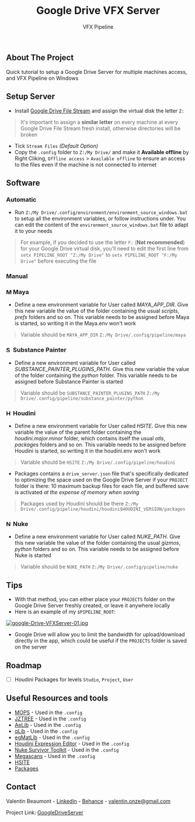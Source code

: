 <div id="top"></div>
<!-- PROJECT LOGO -->
<br />
<div align="center">
  <h1 align="center">Google Drive VFX Server</h3>
  <p align="center">
    VFX Pipeline
    <br />
    <br />
    <br />

</div>

<!-- ABOUT THE PROJECT -->
## About The Project
Quick tutorial to setup a Google Drive Server for multiple machines access, and VFX Pipeline on Windows

<!-- SETUP SERVER -->
## Setup Server
- Install [Google Drive File Stream](https://dl.google.com/drive-file-stream/GoogleDriveSetup.exe) and assign the virtual disk the letter `Z:`
> It's important to assign a **similar letter** on every machine at every Google Drive File Stream fresh install, otherwise directories will be broken

- Tick `Stream Files` *(Default Option)*
- Copy the `.config` folder to `Z:/My Drive/` and make it **Available offline** by Right Cliking, `Offline access` > `Available offline` to ensure an access to the files even if the machine is not connected to internet

<!-- SOFTWARE -->
## Software

### Automatic

- Run `Z:/My Drive/.config/environment/environment_source_windows.bat` to setup all the environment variables, or follow instructions under. You can edit the content of the `environment_source_windows.bat` file to adapt it to your needs
> For example, if you decided to use the letter `F:` (**Not recommended**) for your Google Drive virtual disk, you'll need to edit the first line from `setx PIPELINE_ROOT "Z:/My Drive"` to `setx PIPELINE_ROOT "F:/My Drive"` before executing the file

### Manual

### <img src="https://cdn.worldvectorlogo.com/logos/maya-2017.svg" alt="Maya" width="15"/> Maya

- Define a new environment variable for User called *MAYA_APP_DIR*. Give this new variable the value of the folder containing the usual *scripts*, *prefs* folders and so on. This variable needs to be assigned before Maya is started, so writing it in the Maya.env won't work
> Variable should be `MAYA_APP_DIR` `Z:/My Drive/.config/pipeline/maya`

### <img src="https://cdn.worldvectorlogo.com/logos/substance-painter.svg" alt="Substance" width="15"/> Substance Painter
- Define a new environment variable for User called *SUBSTANCE_PAINTER_PLUGINS_PATH*. Give this new variable the value of the folder containing the *python* folder. This variable needs to be assigned before Substance Painter is started
> Variable should be `SUBSTANCE_PAINTER_PLUGINS_PATH` `Z:/My Drive/.config/pipeline/substance_painter/python`

### <img src="https://secure.meetupstatic.com/photos/event/f/a/4/600_466504004.jpeg" alt="Houdini" width="15"/> Houdini

- Define a new environment variable for User called *HSITE*. Give this new variable the value of the parent folder containing the *houdini.major.minor* folder, which contains itself the usual *otls*, *packages* folders and so on. This variable needs to be assigned before Houdini is started, so writing it in the houdini.env won't work
> Variable should be `HSITE` `Z:/My Drive/.config/pipeline/houdini`

- Packages contains a `drive_server.json` file that's specifically dedicated to optimizing the space used on the Google Drive Server if your `PROJECT` folder is there: 10 maximum backup files for each file, and buffered save is activated *at the expense of memory when saving*
> Packages used by Houdini should be there `Z:/My Drive/.config/pipeline/houdini/houdini$HOUDINI_VERSION/packages`

### <img src="https://www.foundry.com/sites/default/files/2021-03/ICON_NUKE-rgb-yellow-01.png" alt="Nuke" width="15"/> Nuke

- Define a new environment variable for User called *NUKE_PATH*. Give this new variable the value of the folder containing the usual *gizmos*, *python* folders and so on. This variable needs to be assigned before Nuke is started
> Variable should be `NUKE_PATH` `Z:/My Drive/.config/pipeline/nuke`


<!-- TIPS -->
## Tips
- With that method, you can either place your `PROJECTS` folder on the Google Drive Server freshly created, or leave it anywhere locally
- Here is an example of my `$PIPELINE_ROOT`:

[![google-Drive-VFXServer-01.jpg](https://i.postimg.cc/NMQPzhFY/google-Drive-VFXServer-01.jpg)](https://postimg.cc/sB0cMN50)
- Google Drive will allow you to limit the bandwidth for upload/download directly in the app, which could be useful if the `PROJECTS` folder is saved on the server

<!-- ROADMAP -->
## Roadmap
- [ ] Houdini Packages for levels `Studio`, `Project`, `User`

<!-- RESSOURCES -->
## Useful Resources and tools
- [MOPS](https://github.com/toadstorm/MOPS "MOPS") - Used in the `.config`
- [JZTREE](https://github.com/joshuazt/JZTREES "JZTREES") - Used in the `.config`
- [AeLib](https://github.com/Aeoll/Aelib "MOPS") - Used in the `.config`
- [qLib](https://github.com/qLab/qLib "qLibS") - Used in the `.config`
- [egMatLib](https://github.com/eglaubauf/egMatLib "egMatLib") - Used in the `.config`
- [Houdini Expression Editor](http://cgtoolbox.com/houdini-expression-editor/ "Houdini Expression Editor") - Used in the `.config`
- [Nuke Survivor Toolkit](https://compositingmentor.com/2020/09/25/nuke-survival-toolkit/ "MOPS") - Used in the `.config`
- [Megascans](https://quixel.com/megascans "Megascans") - Used in the `.config`
- [HSITE](https://www.sidefx.com/docs/houdini/basics/config.html "SideFX: $HSITE")
- [Packages](https://www.sidefx.com/docs/houdini/ref/plugins.html "SideFX: Packages")

<!-- CONTACT -->
## Contact

Valentin Beaumont - [LinkedIn](https://uk.linkedin.com/in/valentin-beaumont) - [Behance](https://www.behance.net/el1ven) - valentin.onze@gmail.com

Project Link: [GoogleDriveServer](https://github.com/healkeiser/googleDriveServer-pipeline)
